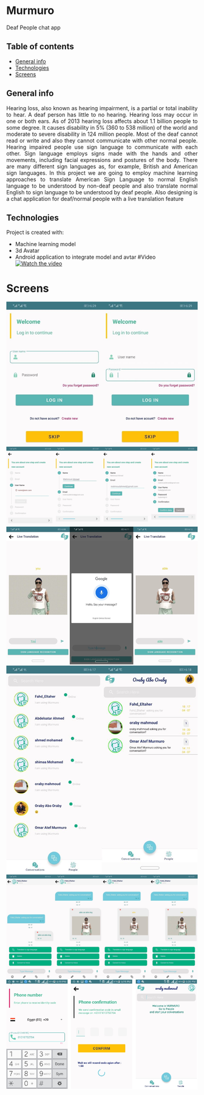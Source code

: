 # Murmuro
Deaf People chat app

## Table of contents
* [General info](#general-info)
* [Technologies](#technologies)
* [Screens](#screens)

## General info
<p style="text-align: justify"> Hearing loss, also known as hearing impairment, is a partial or total inability to hear. A deaf person has little to no hearing. Hearing loss may occur in one or both ears. As of 2013 hearing loss affects about 1.1 billion people to some degree. It causes disability in 5% (360 to 538 million) of the world and moderate to severe disability in 124 million people. Most of the deaf cannot read or write and also they cannot communicate with other normal people. Hearing impaired people use sign language to communicate with each other. Sign language employs signs made with the hands and other movements, including facial expressions and postures of the body. There are many different sign languages as, for example, British and American sign languages. In this project we are going to employ machine learning approaches to translate American Sign Language to normal English language to be understood by non-deaf people and also translate normal English to sign language to be understood by deaf people. Also designing is a chat application for deaf/normal people with a live translation feature </p>

	
## Technologies
Project is created with:
* Machine learning model
* 3d Avatar
* Android application to integrate model and avtar
#Video
[![Watch the video](https://i.imgur.com/vKb2F1B.png)](https://youtu.be/vt5fpE0bzSY)


# Screens
![](app5.jpg)
![](app4.png)
![](app3.png)
![](app2.jpg)
![](app1.png)
![](a.png)

